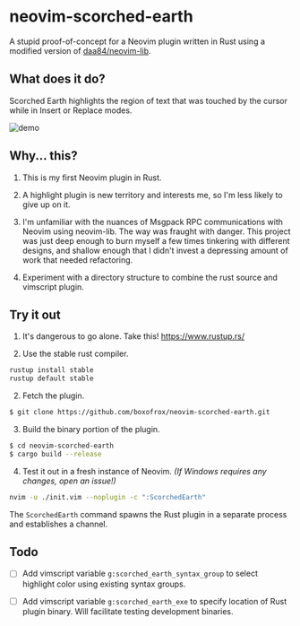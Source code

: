 # neovim-scorched-earth

A stupid proof-of-concept for a Neovim plugin written in Rust using a modified
version of [daa84/neovim-lib](https://github.com/daa84/neovim-lib).

## What does it do?

Scorched Earth highlights the region of text that was touched by the cursor
while in Insert or Replace modes.

![demo](https://boxofrox.github.com/neovim-scorched-earth/assets/images/demo.gif)

## Why... this?

1.  This is my first Neovim plugin in Rust.

2.  A highlight plugin is new territory and interests me, so I'm less likely to
    give up on it.

3.  I'm unfamiliar with the nuances of Msgpack RPC communications with Neovim
    using neovim-lib.  The way was fraught with danger.  This project was just
    deep enough to burn myself a few times tinkering with different designs,
    and shallow enough that I didn't invest a depressing amount of work that
    needed refactoring.

4.  Experiment with a directory structure to combine the rust source and
    vimscript plugin.

## Try it out

1.  It's dangerous to go alone.  Take this!  https://www.rustup.rs/

2.  Use the stable rust compiler.

```sh
rustup install stable
rustup default stable

```

2.  Fetch the plugin.

```sh
$ git clone https://github.com/boxofrox/neovim-scorched-earth.git
```

3.  Build the binary portion of the plugin.

```sh
$ cd neovim-scorched-earth
$ cargo build --release
```

4.  Test it out in a fresh instance of Neovim. *(If Windows requires any
    changes, open an issue!)*

```sh
nvim -u ./init.vim --noplugin -c ":ScorchedEarth"
```

The `ScorchedEarth` command spawns the Rust plugin in a separate process and
establishes a channel.

## Todo

- [ ] Add vimscript variable `g:scorched_earth_syntax_group` to select
      highlight color using existing syntax groups.

- [ ] Add vimscript variable `g:scorched_earth_exe` to specify location of Rust
      plugin binary.  Will facilitate testing development binaries.
